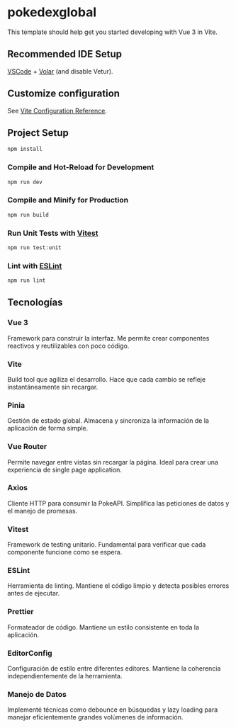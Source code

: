 # pokedexglobal

This template should help get you started developing with Vue 3 in Vite.

## Recommended IDE Setup

[VSCode](https://code.visualstudio.com/) + [Volar](https://marketplace.visualstudio.com/items?itemName=Vue.volar) (and disable Vetur).

## Customize configuration

See [Vite Configuration Reference](https://vite.dev/config/).

## Project Setup

```sh
npm install
```

### Compile and Hot-Reload for Development

```sh
npm run dev
```

### Compile and Minify for Production

```sh
npm run build
```

### Run Unit Tests with [Vitest](https://vitest.dev/)

```sh
npm run test:unit
```

### Lint with [ESLint](https://eslint.org/)

```sh
npm run lint
```

## Tecnologías

### Vue 3

Framework para construir la interfaz. Me permite crear componentes reactivos y reutilizables con poco código.

### Vite

Build tool que agiliza el desarrollo. Hace que cada cambio se refleje instantáneamente sin recargar.

### Pinia

Gestión de estado global. Almacena y sincroniza la información de la aplicación de forma simple.

### Vue Router

Permite navegar entre vistas sin recargar la página. Ideal para crear una experiencia de single page application.

### Axios

Cliente HTTP para consumir la PokeAPI. Simplifica las peticiones de datos y el manejo de promesas.

### Vitest

Framework de testing unitario. Fundamental para verificar que cada componente funcione como se espera.

### ESLint

Herramienta de linting. Mantiene el código limpio y detecta posibles errores antes de ejecutar.

### Prettier

Formateador de código. Mantiene un estilo consistente en toda la aplicación.

### EditorConfig

Configuración de estilo entre diferentes editores. Mantiene la coherencia independientemente de la herramienta.

### Manejo de Datos

Implementé técnicas como debounce en búsquedas y lazy loading para manejar eficientemente grandes volúmenes de información.

